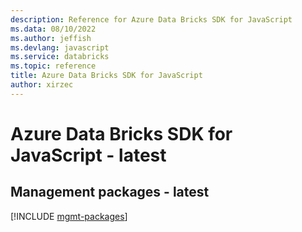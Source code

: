 ```yaml
---
description: Reference for Azure Data Bricks SDK for JavaScript
ms.data: 08/10/2022
ms.author: jeffish
ms.devlang: javascript
ms.service: databricks
ms.topic: reference
title: Azure Data Bricks SDK for JavaScript
author: xirzec
---
```

# Azure Data Bricks SDK for JavaScript - latest

## Management packages - latest
[!INCLUDE [mgmt-packages](data-bricks-mgmt-index.md)]